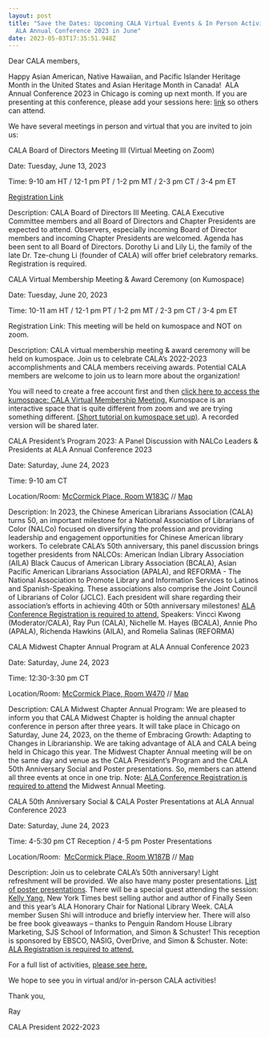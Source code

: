 ```yaml
---
layout: post
title: "Save the Dates: Upcoming CALA Virtual Events & In Person Activities at
  ALA Annual Conference 2023 in June"
date: 2023-05-03T17:35:51.948Z
---
```

Dear CALA members,

Happy Asian American, Native Hawaiian, and Pacific Islander Heritage Month in the United States and Asian Heritage Month in Canada!  ALA Annual Conference 2023 in Chicago is coming up next month. If you are presenting at this conference, please add your sessions here: [link](https://docs.google.com/spreadsheets/d/1AMU6wfs0kxzL_ttToAQdVwLWa8bOsbNV727vIVlmVCY/edit#gid=0) so others can attend.

We have several meetings in person and virtual that you are invited to join us:

CALA Board of Directors Meeting III (Virtual Meeting on Zoom)

Date: Tuesday, June 13, 2023

Time: 9-10 am HT / 12-1 pm PT / 1-2 pm MT / 2-3 pm CT / 3-4 pm ET

[Registration Link](https://us02web.zoom.us/meeting/register/tZcpdO2hrzwoGdxrWzYLEvLtPg6Pl9h8kLMx#/registration)

Description: CALA Board of Directors III Meeting. CALA Executive Committee members and all Board of Directors and Chapter Presidents are expected to attend. Observers, especially incoming Board of Director members and incoming Chapter Presidents are welcomed. Agenda has been sent to all Board of Directors. Dorothy Li and Lily Li, the family of the late Dr. Tze-chung Li (founder of CALA) will offer brief celebratory remarks. Registration is required. 

CALA Virtual Membership Meeting & Award Ceremony (on Kumospace)

Date: Tuesday, June 20, 2023

Time: 10-11 am HT / 12-1 pm PT / 1-2 pm MT / 2-3 pm CT / 3-4 pm ET

Registration Link: This meeting will be held on kumospace and NOT on zoom. 

Description: CALA virtual membership meeting & award ceremony will be held on kumospace. Join us to celebrate CALA’s 2022-2023 accomplishments and CALA members receiving awards. Potential CALA members are welcome to join us to learn more about the organization! 

You will need to create a free account first and then [click here to access the kumospace: CALA Virtual Membership Meeting.](https://www.kumospace.com/calameeting?roomId=aM2sWCy5eqWCVeFeBUBK) Kumospace is an interactive space that is quite different from zoom and we are trying something different. [(Short tutorial on kumospace set up)](https://www.youtube.com/watch?v=69yncPpXoLg). A recorded version will be shared later. 

CALA President’s Program 2023: A Panel Discussion with NALCo Leaders & Presidents at ALA Annual Conference 2023

Date: Saturday, June 24, 2023

Time: 9-10 am CT 

Location/Room: [McCormick Place, Room W183C](https://cdmcd.co/XGAGxL) // [Map](https://2023.alaannual.org/sites/default/files/inline-files/ALA%202023%20Hotel%20Map_1.pdf) 

Description: In 2023, the Chinese American Librarians Association (CALA) turns 50, an important milestone for a National Association of Librarians of Color (NALCo) focused on diversifying the profession and providing leadership and engagement opportunities for Chinese American library workers. To celebrate CALA’s 50th anniversary, this panel discussion brings together presidents from NALCOs: American Indian Library Association (AILA) Black Caucus of American Library Association (BCALA), Asian Pacific American Librarians Association (APALA), and REFORMA - The National Association to Promote Library and Information Services to Latinos and Spanish-Speaking. These associations also comprise the Joint Council of Librarians of Color (JCLC). Each president will share regarding their association’s efforts in achieving 40th or 50th anniversary milestones! [ALA Conference Registration is required to attend.](https://2023.alaannual.org/) Speakers: Vincci Kwong (Moderator/CALA), Ray Pun (CALA), Nichelle M. Hayes (BCALA), Annie Pho (APALA), Richenda Hawkins (AILA), and Romelia Salinas (REFORMA)

CALA Midwest Chapter Annual Program at ALA Annual Conference 2023

Date: Saturday, June 24, 2023

Time: 12:30-3:30 pm CT

Location/Room: [McCormick Place, Room W470](https://cdmcd.co/yb7bpn) // [Map](https://2023.alaannual.org/sites/default/files/inline-files/ALA%202023%20Hotel%20Map_1.pdf) 

Description: CALA Midwest Chapter Annual Program: We are pleased to inform you that CALA Midwest Chapter is holding the annual chapter conference in person after three years. It will take place in Chicago on Saturday, June 24, 2023, on the theme of Embracing Growth: Adapting to Changes in Librarianship. We are taking advantage of ALA and CALA being held in Chicago this year. The Midwest Chapter Annual meeting will be on the same day and venue as the CALA President’s Program and the CALA 50th Anniversary Social and Poster presentations. So, members can attend all three events at once in one trip. Note: [ALA Conference Registration is required to attend](https://2023.alaannual.org/) the Midwest Annual Meeting.

CALA 50th Anniversary Social & CALA Poster Presentations at ALA Annual Conference 2023

Date: Saturday, June 24, 2023

Time: 4-5:30 pm CT Reception / 4-5 pm Poster Presentations

Location/Room:  [McCormick Place, Room W187B](https://cdmcd.co/J6n6BG) // [Map](https://2023.alaannual.org/sites/default/files/inline-files/ALA%202023%20Hotel%20Map_1.pdf) 

Description: Join us to celebrate CALA’s 50th anniversary! Light refreshment will be provided. We also have many poster presentations. [List of poster presentations](https://docs.google.com/spreadsheets/d/1SgouwBa9cVghRKzWLI8qhUpqe4scFqBDZNd1Sb6lMZk/edit?resourcekey#gid=1413421831). There will be a special guest attending the session: [Kelly Yang](https://www.ala.org/news/press-releases/2023/03/new-york-times-bestselling-and-award-winning-author-kelly-yang-serve-2023#:~:text=CHICAGO%20%E2%80%94%20The%20American%20Library%20Association,nurtured%20me%2C%E2%80%9D%20Yang%20said.), New York Times best selling author and author of Finally Seen and this year’s ALA Honorary Chair for National Library Week. CALA member Susen Shi will introduce and briefly interview her. There will also be free book giveaways – thanks to Penguin Random House Library Marketing, SJS School of Information, and Simon & Schuster! This reception is sponsored by EBSCO, NASIG, OverDrive, and Simon & Schuster. Note: [ALA Registration is required to attend.](https://2023.alaannual.org/)

For a full list of activities, [please see here.](https://docs.google.com/document/d/1ImnQd7cJQrhS23C-5zdE7iC9rrfPPCj5AALuNo0aH-Y/edit#)

We hope to see you in virtual and/or in-person CALA activities!

Thank you,

Ray

CALA President 2022-2023